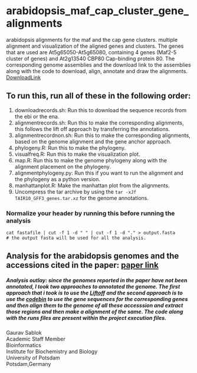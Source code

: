 # arabidopsis_maf_cap_cluster_gene_alignments
arabidopsis alignments for the maf and the cap gene clusters. multiple alignment and visualization of the aligned genes and clusters. The genes that are used are At5g65050-At5g65080, containing 4 genes (Maf2-5 cluster of genes) and At2g13540 CBP80 Cap-binding protein 80. The corresponding genome assemblies and the download link to the assemblies along with the code to download, align, annotate and draw the alignments. [DownloadLink](https://www.ebi.ac.uk/ena/browser/api/fasta/OX291455.1?download=true)

## To run this, run all of these in the following order: 
1. downloadrecords.sh: Run this to download the sequence records from the ebi or the ena.
2. alignmentrecords.sh: Run this to make the corresponding alignments, this follows the lift off approach by transferring the annotations.
3. alignmentrecordnon.sh: Run this to make the corresponding alignments, based on the genome alignment and the gene anchor approach.
4. phylogeny.R: Run this to make the phylogeny.
5. visualfreq.R: Run this to make the visualization plot.
6. map.R: Run this to make the genome phylogeny along with the alignment placement on the phylogeny.
7. alignmentphylogeny.py: Run this if you want to run the alignment and the phylogeny as a python version.
8. manhattanplot.R: Make the manhattan plot from the alignments.
9. Uncompress the tar archive by using the ``` tar -xJf TAIR10_GFF3_genes.tar.xz ``` for the genome annotations.

### Normalize your header by running this before running the analysis
```
cat fastafile | cut -f 1 -d " " | cut -f 1 -d "." > output.fasta
# the output fasta will be used for all the analysis. 
```

## Analysis for the arabidopsis genomes and the accessions cited in the paper: [paper link](https://www.nature.com/articles/s41586-023-06062-z#data-availability)

##### Analysis outlay: since the genomes reported in the paper have not been annotated, I took two approaches to annotated the genome. The first approach that i took is to use the [Liftoff](https://github.com/sablokgaurav/Liftoff) and the second approach is to use the [codebin](https://github.com/lastz/lastz) to use the gene sequences for the corresponding genes and then align them to the genome of all these accesssion and extract those regions and then make a alignment of the same. The code along with the runs files are present within the project execution files. 

Gaurav Sablok \
Academic Staff Member \
Bioinformatics \
Institute for Biochemistry and Biology \
University of Potsdam \
Potsdam,Germany 
